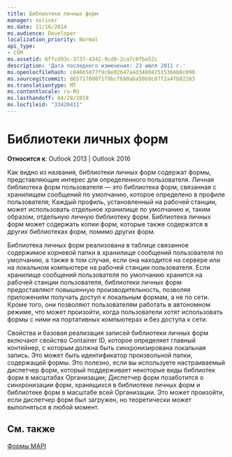 ```yaml
---
title: Библиотеки личных форм
manager: soliver
ms.date: 11/16/2014
ms.audience: Developer
localization_priority: Normal
api_type:
- COM
ms.assetid: 6ffcd93c-3737-4342-9cd0-2ca7c0fba52c
description: 'Дата последнего изменения: 23 июля 2011 г.'
ms.openlocfilehash: c84665077f9c8e02647a4d348042515366b0c090
ms.sourcegitcommit: 8657170d071f9bcf680aba50b9c07f2a4fb82283
ms.translationtype: MT
ms.contentlocale: ru-RU
ms.lasthandoff: 04/28/2019
ms.locfileid: "33420411"
---
```

# <a name="personal-form-libraries"></a>Библиотеки личных форм

  
  
**Относится к**: Outlook 2013 | Outlook 2016 
  
Как видно из названия, библиотеки личных форм содержат формы, представляющие интерес для определенного пользователя. Личная библиотека форм пользователя — это библиотека форм, связанная с хранилищем сообщений по умолчанию, которое определено в профиле пользователя; Каждый профиль, установленный на рабочей станции, может использовать отдельное хранилище по умолчанию и, таким образом, отдельную личную библиотеку форм. Библиотека личных форм может содержать копии форм, которые также содержатся в других библиотеках форм, помимо других форм.
  
Библиотека личных форм реализована в таблице связанное содержимое корневой папки в хранилище сообщений пользователя по умолчанию, а также в том случае, если она находится на сервере или на локальном компьютере на рабочей станции пользователя. Если хранилище сообщений пользователя по умолчанию хранится на рабочей станции пользователя, библиотеки личных форм предоставляют повышенную производительность, позволяя приложениям получать доступ к локальным формам, а не по сети. Кроме того, они позволяют пользователям работать в автономном режиме, что может произойти, когда пользователи хотят использовать формы с ними на портативных компьютерах и без доступа к сети.
  
Свойства и базовая реализация записей библиотеки личных форм включают свойство Container ID, которое определяет главный контейнер, с которым должна быть синхронизирована локальная запись. Это может быть идентификатор произвольной папки, содержащей формы. Это полезно, если вы используете настраиваемый диспетчер форм, который поддерживает некоторые виды библиотек форм в масштабах Организации; Диспетчер форм позаботится о синхронизации форм, хранящихся в библиотеке личных форм и библиотеке форм в масштабе всей Организации. Это может произойти, если диспетчер форм был загружен, но теоретически может выполняться в любой момент.
  
## <a name="see-also"></a>См. также



[Формы MAPI](mapi-forms.md)


